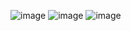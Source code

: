 ![image](https://github.com/Tima040209/Pizza/assets/98690375/80be8da4-0e7e-4bd9-a7a4-6a8701929826)
![image](https://github.com/Tima040209/Pizza/assets/98690375/e9aee95c-75e5-471d-ae24-37265e30e825)
![image](https://github.com/Tima040209/Pizza/assets/98690375/e65f9f45-c22e-4ea3-b07d-c1d7f2710131)
